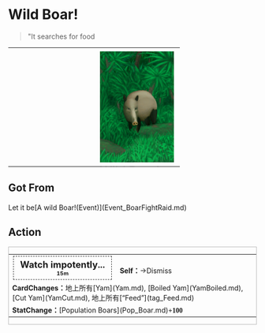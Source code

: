 # Wild Boar!  
> "It searches for food  
  
<table class="table table-bordered" data-toggle="table"  data-show-header="false"><thead style="display:none"><tr ><th  style="width:50%;text-align:left;vertical-align:top;"  data-sortable="true"  >title</th><th  style="width:50%;text-align:left;vertical-align:top;"  ></th></tr></thead><tr ><td  style="width:50%;text-align:left;vertical-align:top;"  ></td><td  style="width:50%;text-align:left;vertical-align:top;"  ><div style="float:right; margin:5px"><div class="gamecard" style="width:150px; height:225px;"><a href="Event_BoarRummagingFeed.md" style="color:black"><img decoding="async" src="Sprite/BoarEvent.png" class="cardimage" style="max-width:150px;max-height:225px;"><span style="font-size: 25px;">Wild Boar!</span></a></div></div></td></tr></tbody></table>  
  
## Got From  
<div style="display:inline-block"><div class="gamedatalist" style="text-align:left;min-width:200px;min-height:0px;"><div style="display:inline-block"><div style="display:inline-block;vertical-align:middle;">Let it be</div><div style="display:inline-block;vertical-align:middle;">[A wild Boar!(Event)](Event_BoarFightRaid.md)</div></div></div></div>  
  
## Action  
<div  style="border:1px solid #BBB"><table><tr><td rowspan="2" style="width:200px;text-align:center;font-size:1.3em;font-weight:bold"><div style="padding:5px;border:1px dashed #333"><div>Watch impotently...</div><div style="font-size:0.6em;"><font data-toggle="tooltip" data-placement="top" title="1TP">15m</font></div></div></td><td></td></tr><tr><td><b>Self：</b>→Dismiss</td></tr><tr><td colspan="2"><b>CardChanges：</b>地上所有[Yam](Yam.md), [Boiled Yam](YamBoiled.md), [Cut Yam](YamCut.md), 地上所有[“Feed”](tag_Feed.md)</td></tr><tr><td colspan="2"><b>StatChange：</b>[Population Boars](Pop_Boar.md)<span style="font-family:ui-monospace"><b>+100</b></span></td></tr></table></div>  
  
  


<script>document.title="Wild Boar! - Card Survival Wiki";</script>